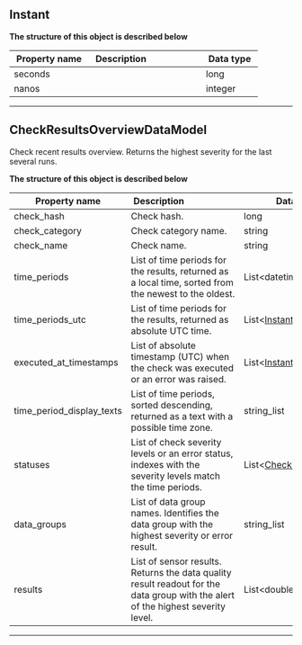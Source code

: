 
## Instant  
  
  

**The structure of this object is described below**  
  

|&nbsp;Property&nbsp;name&nbsp;|&nbsp;Description&nbsp;&nbsp;&nbsp;&nbsp;&nbsp;&nbsp;&nbsp;&nbsp;&nbsp;&nbsp;&nbsp;&nbsp;&nbsp;&nbsp;&nbsp;&nbsp;&nbsp;&nbsp;&nbsp;&nbsp;&nbsp;|&nbsp;Data&nbsp;type&nbsp;|
|---------------|---------------------------------|-----------|
|seconds||long|
|nanos||integer|


___  

## CheckResultsOverviewDataModel  
Check recent results overview. Returns the highest severity for the last several runs.  
  

**The structure of this object is described below**  
  

|&nbsp;Property&nbsp;name&nbsp;|&nbsp;Description&nbsp;&nbsp;&nbsp;&nbsp;&nbsp;&nbsp;&nbsp;&nbsp;&nbsp;&nbsp;&nbsp;&nbsp;&nbsp;&nbsp;&nbsp;&nbsp;&nbsp;&nbsp;&nbsp;&nbsp;&nbsp;|&nbsp;Data&nbsp;type&nbsp;|
|---------------|---------------------------------|-----------|
|check_hash|Check hash.|long|
|check_category|Check category name.|string|
|check_name|Check name.|string|
|time_periods|List of time periods for the results, returned as a local time, sorted from the newest to the oldest.|List&lt;datetime&gt;|
|time_periods_utc|List of time periods for the results, returned as absolute UTC time.|List&lt;[Instant](#null)&gt;|
|executed_at_timestamps|List of absolute timestamp (UTC) when the check was executed or an error was raised.|List&lt;[Instant](#null)&gt;|
|time_period_display_texts|List of time periods, sorted descending, returned as a text with a possible time zone.|string_list|
|statuses|List of check severity levels or an error status, indexes with the severity levels match the time periods.|List&lt;[CheckResultStatus](#null)&gt;|
|data_groups|List of data group names. Identifies the data group with the highest severity or error result.|string_list|
|results|List of sensor results. Returns the data quality result readout for the data group with the alert of the highest severity level.|List&lt;double&gt;|


___  

